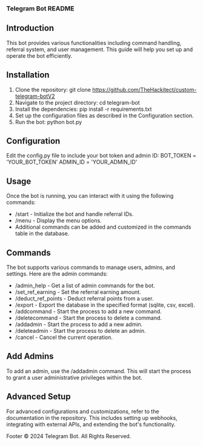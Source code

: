 ### Telegram Bot README

Introduction
---
This bot provides various functionalities including command handling, referral system, and user management. This guide will help you set up and operate the bot efficiently.

Installation
---
1. Clone the repository: git clone  https://github.com/TheHackitect/custom-telegram-botV2
2. Navigate to the project directory: cd telegram-bot
3. Install the dependencies: pip install -r requirements.txt
4. Set up the configuration files as described in the Configuration section.
5. Run the bot: python bot.py

Configuration
---
Edit the config.py file to include your bot token and admin ID:
BOT_TOKEN = 'YOUR_BOT_TOKEN'
ADMIN_ID = 'YOUR_ADMIN_ID'

Usage
---
Once the bot is running, you can interact with it using the following commands:
- /start - Initialize the bot and handle referral IDs.
- /menu - Display the menu options.
- Additional commands can be added and customized in the commands table in the database.

Commands
---
The bot supports various commands to manage users, admins, and settings. Here are the admin commands:
- /admin_help - Get a list of admin commands for the bot.
- /set_ref_earning - Set the referral earning amount.
- /deduct_ref_points - Deduct referral points from a user.
- /export - Export the database in the specified format (sqlite, csv, excel).
- /addcommand - Start the process to add a new command.
- /deletecommand - Start the process to delete a command.
- /addadmin - Start the process to add a new admin.
- /deleteadmin - Start the process to delete an admin.
- /cancel - Cancel the current operation.

Add Admins
---
To add an admin, use the /addadmin command. This will start the process to grant a user administrative privileges within the bot.

Advanced Setup
---
For advanced configurations and customizations, refer to the documentation in the repository. This includes setting up webhooks, integrating with external APIs, and extending the bot's functionality.

Footer
© 2024 Telegram Bot. All Rights Reserved.
